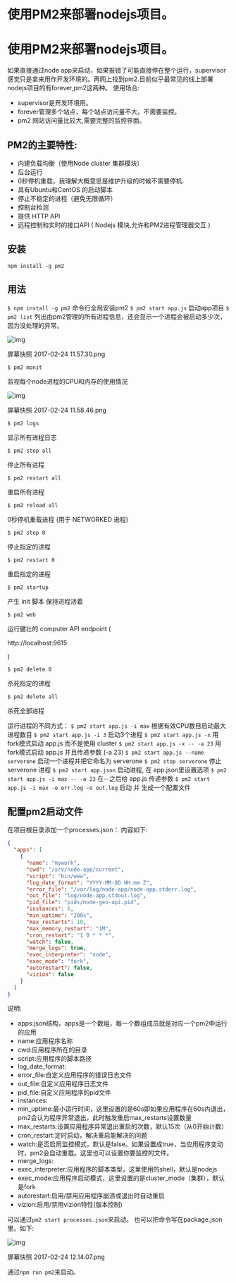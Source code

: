 # 使用PM2来部署nodejs项目。

# 使用PM2来部署nodejs项目。

如果直接通过node app来启动，如果报错了可能直接停在整个运行，supervisor感觉只是拿来用作开发环境的。再网上找到pm2.目前似乎最常见的线上部署nodejs项目的有forever,pm2这两种。
使用场合:

- supervisor是开发环境用。
- forever管理多个站点，每个站点访问量不大，不需要监控。
- pm2 网站访问量比较大,需要完整的监控界面。

## PM2的主要特性:

- 内建负载均衡（使用Node cluster 集群模块）
- 后台运行
- 0秒停机重载，我理解大概意思是维护升级的时候不需要停机.
- 具有Ubuntu和CentOS 的启动脚本
- 停止不稳定的进程（避免无限循环）
- 控制台检测
- 提供 HTTP API
- 远程控制和实时的接口API ( Nodejs 模块,允许和PM2进程管理器交互 )

## 安装

```undefined
npm install -g pm2
```

## 用法

`$ npm install -g pm2` 命令行全局安装pm2
`$ pm2 start app.js` 启动app项目
`$ pm2 list` 列出由pm2管理的所有进程信息，还会显示一个进程会被启动多少次，因为没处理的异常。





![img](https://upload-images.jianshu.io/upload_images/615807-a7d5d4ad8debcf34.png?imageMogr2/auto-orient/strip|imageView2/2/w/806/format/webp)

屏幕快照 2017-02-24 11.57.30.png

```
$ pm2 monit
```

 

监视每个node进程的CPU和内存的使用情况







![img](https://upload-images.jianshu.io/upload_images/615807-1560d7993bbfc87e.png?imageMogr2/auto-orient/strip|imageView2/2/w/901/format/webp)

屏幕快照 2017-02-24 11.58.46.png

```
$ pm2 logs
```

 

显示所有进程日志

```
$ pm2 stop all
```

 

停止所有进程

```
$ pm2 restart all
```

 

重启所有进程

```
$ pm2 reload all
```

 

0秒停机重载进程 (用于 NETWORKED 进程)

```
$ pm2 stop 0
```

 

停止指定的进程

```
$ pm2 restart 0
```

 

重启指定的进程

```
$ pm2 startup
```

 

产生 init 脚本 保持进程活着

```
$ pm2 web
```

 

运行健壮的 computer API endpoint (

http://localhost:9615

)

```
$ pm2 delete 0
```

 

杀死指定的进程

```
$ pm2 delete all
```

 

杀死全部进程



运行进程的不同方式：
`$ pm2 start app.js -i max` 根据有效CPU数目启动最大进程数目
`$ pm2 start app.js -i 3` 启动3个进程
`$ pm2 start app.js -x` 用fork模式启动 app.js 而不是使用 cluster
`$ pm2 start app.js -x -- -a 23` 用fork模式启动 app.js 并且传递参数 (-a 23)
`$ pm2 start app.js --name serverone` 启动一个进程并把它命名为 serverone
`$ pm2 stop serverone` 停止 serverone 进程
`$ pm2 start app.json` 启动进程, 在 app.json里设置选项
`$ pm2 start app.js -i max -- -a 23` 在--之后给 app.js 传递参数
`$ pm2 start app.js -i max -e err.log -o out.log` 启动 并 生成一个配置文件

## 配置pm2启动文件

在项目根目录添加一个processes.json：
内容如下:

```json
{
  "apps": [
    {
      "name": "mywork",
      "cwd": "/srv/node-app/current",
      "script": "bin/www",
      "log_date_format": "YYYY-MM-DD HH:mm Z",
      "error_file": "/var/log/node-app/node-app.stderr.log",
      "out_file": "log/node-app.stdout.log",
      "pid_file": "pids/node-geo-api.pid",
      "instances": 6,
      "min_uptime": "200s",
      "max_restarts": 10,
      "max_memory_restart": "1M",
      "cron_restart": "1 0 * * *",
      "watch": false,
      "merge_logs": true,
      "exec_interpreter": "node",
      "exec_mode": "fork",
      "autorestart": false,
      "vizion": false
    }
  ]
}
```

说明:

- apps:json结构，apps是一个数组，每一个数组成员就是对应一个pm2中运行的应用
- name:应用程序名称
- cwd:应用程序所在的目录
- script:应用程序的脚本路径
- log_date_format:
- error_file:自定义应用程序的错误日志文件
- out_file:自定义应用程序日志文件
- pid_file:自定义应用程序的pid文件
- instances:
- min_uptime:最小运行时间，这里设置的是60s即如果应用程序在60s内退出，pm2会认为程序异常退出，此时触发重启max_restarts设置数量
- max_restarts:设置应用程序异常退出重启的次数，默认15次（从0开始计数）
- cron_restart:定时启动，解决重启能解决的问题
- watch:是否启用监控模式，默认是false。如果设置成true，当应用程序变动时，pm2会自动重载。这里也可以设置你要监控的文件。
- merge_logs:
- exec_interpreter:应用程序的脚本类型，这里使用的shell，默认是nodejs
- exec_mode:应用程序启动模式，这里设置的是cluster_mode（集群），默认是fork
- autorestart:启用/禁用应用程序崩溃或退出时自动重启
- vizion:启用/禁用vizion特性(版本控制)

可以通过`pm2 start processes.json`来启动。
也可以把命令写在package.json里。如下:



![img](https://upload-images.jianshu.io/upload_images/615807-241b23ec76dcda25.png?imageMogr2/auto-orient/strip|imageView2/2/w/463/format/webp)

屏幕快照 2017-02-24 12.14.07.png

通过`npm run pm2`来启动。